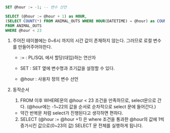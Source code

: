 ```sql
SET @hour := -1; -- 변수 선언

SELECT (@hour := @hour + 1) as HOUR,
(SELECT COUNT(*) FROM ANIMAL_OUTS WHERE HOUR(DATETIME) = @hour) as COUNT
FROM ANIMAL_OUTS
WHERE @hour < 23
```

1. 주어진 테이블에는 0~6시 까지의 시간 값이 존재하지 않는다. 그러므로 로컬 변수를 만들어주어야한다.

    + := : PL/SQL 에서 할당(대입)하는 연산자

    + SET : SET 옆에 변수명과 초기값을 설정할 수 있다.

    + @hour : 사용자 정의 변수 선언

2. 동작순서

    1. FROM 이후 WHERE문의 @hour < 23 조건을 만족하므로, select문으로 간다. (@hour에는 -1~22의 값을 순서로 순차적으로 select 문에 들어간다.)

    + 약간 반복문 처럼 select가 진행된다고 생각하면 편하다.

    2. SELECT (@hour := @hour +1) 은 where 조건을 통과한 @hour의 값에 1씩 증가시킨 값으로(0~23의 값) SELECT 문 전체를 실행하게 됩니다.

  